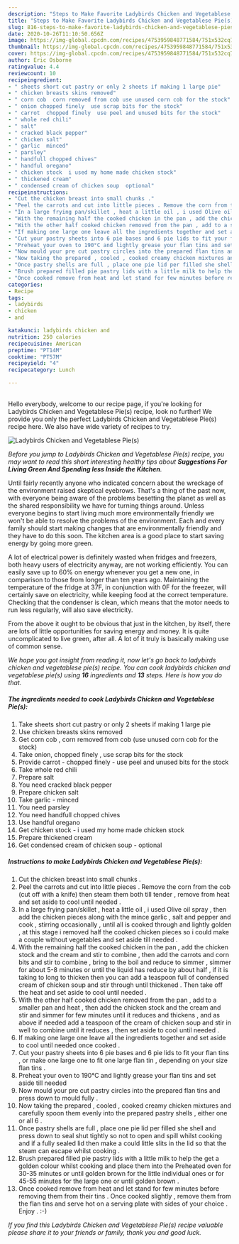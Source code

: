 ```yaml
---
description: "Steps to Make Favorite Ladybirds Chicken and Vegetablese Pie(s)"
title: "Steps to Make Favorite Ladybirds Chicken and Vegetablese Pie(s)"
slug: 816-steps-to-make-favorite-ladybirds-chicken-and-vegetablese-pies
date: 2020-10-26T11:10:50.656Z
image: https://img-global.cpcdn.com/recipes/4753959848771584/751x532cq70/ladybirds-chicken-and-vegetablese-pies-recipe-main-photo.jpg
thumbnail: https://img-global.cpcdn.com/recipes/4753959848771584/751x532cq70/ladybirds-chicken-and-vegetablese-pies-recipe-main-photo.jpg
cover: https://img-global.cpcdn.com/recipes/4753959848771584/751x532cq70/ladybirds-chicken-and-vegetablese-pies-recipe-main-photo.jpg
author: Eric Osborne
ratingvalue: 4.4
reviewcount: 10
recipeingredient:
- " sheets short cut pastry or only 2 sheets if making 1 large pie"
- " chicken breasts skins removed"
- " corn cob  corn removed from cob use unused corn cob for the stock"
- " onion chopped finely  use scrap bits for the stock"
- " carrot  chopped finely  use peel and unused bits for the stock"
- " whole red chili"
- " salt"
- " cracked black pepper"
- " chicken salt"
- " garlic  minced"
- " parsley"
- " handfull chopped chives"
- " handful oregano"
- " chicken stock  i used my home made chicken stock"
- " thickened cream"
- " condensed cream of chicken soup  optional"
recipeinstructions:
- "Cut the chicken breast into small chunks ."
- "Peel the carrots and cut into little pieces . Remove the corn from the cob (cut off with a knife) then steam them both till tender , remove from heat and set aside to cool until needed ."
- "In a large frying pan/skillet , heat a little oil , i used Olive oil spray , then add the chicken pieces along with the mince garlic , salt and pepper and cook , stirring occasionally , until all is cooked through and lightly golden , at this stage i removed half the cooked chicken pieces so i could make a couple without vegetables and set aside till needed  ."
- "With the remaining half the cooked chicken in the pan , add the chicken stock and the cream and stir to combine , then add the carrots and corn bits and stir to combine , bring to the boil and reduce to simmer , simmer for about 5-8 minutes or until the liquid has reduce by about half , if it is taking to long to thicken then you can add a teaspoon full of condensed cream of chicken soup and stir through until thickened . Then take off the heat and set aside to cool until needed ."
- "With the other half cooked chicken removed from the pan , add to a smaller pan and heat , then add the chicken stock and the cream and stir and simmer for few minutes until it reduces and thickens , and as above if needed add a teaspoon of the cream of chicken soup and stir in well to combine until it reduces , then set aside to cool until needed ."
- "If making one large one leave all the ingredients together and set aside to cool until needed once cooked ."
- "Cut your pastry sheets into 6 pie bases and 6 pie lids to fit your flan tins , or make one large one to fit one large flan tin , depending on your size flan tins ."
- "Preheat your oven to 190°C and lightly grease your flan tins and set aside till needed"
- "Now mould your pre cut pastry circles into the prepared flan tins and press down to mould fully ."
- "Now taking the prepared , cooled , cooked creamy chicken mixtures and carefully spoon them evenly into the prepared pastry shells , either one or all 6 ."
- "Once pastry shells are full , place one pie lid per filled she shell and press down to seal shut tightly so not to open and spill whilst cooking and if a fully sealed lid then make a could little slits in the lid so that the steam can escape whilst cooking ."
- "Brush prepared filled pie pastry lids with a little milk to help the get a golden colour whilst cooking and place them into the Preheated oven for 30-35 minutes or until golden brown for the little individual ones or for 45-55 minutes for the large one or until golden brown ."
- "Once cooked remove from heat and let stand for few minutes before removing them from their tins . Once cooked slightly , remove them from the flan tins and serve hot on a serving plate with sides of your choice . Enjoy . :-)"
categories:
- Recipe
tags:
- ladybirds
- chicken
- and

katakunci: ladybirds chicken and 
nutrition: 250 calories
recipecuisine: American
preptime: "PT14M"
cooktime: "PT57M"
recipeyield: "4"
recipecategory: Lunch

---
```

<br>
Hello everybody, welcome to our recipe page, if you're looking for Ladybirds Chicken and Vegetablese Pie(s) recipe, look no further! We provide you only the perfect Ladybirds Chicken and Vegetablese Pie(s) recipe here. We also have wide variety of recipes to try.
<br>


![Ladybirds Chicken and Vegetablese Pie(s)](https://img-global.cpcdn.com/recipes/4753959848771584/751x532cq70/ladybirds-chicken-and-vegetablese-pies-recipe-main-photo.jpg)

<i>Before you jump to Ladybirds Chicken and Vegetablese Pie(s) recipe, you may want to read this short interesting healthy tips about 
<strong>Suggestions For Living Green And Spending less Inside the Kitchen</strong>.</i>
</br>

Until fairly recently anyone who indicated concern about the wreckage of the environment raised skeptical eyebrows. That's a thing of the past now, with everyone being aware of the problems besetting the planet as well as the shared responsibility we have for turning things around. Unless everyone begins to start living much more environmentally friendly we won't be able to resolve the problems of the environment. Each and every family should start making changes that are environmentally friendly and they have to do this soon. The kitchen area is a good place to start saving energy by going more green.

A lot of electrical power is definitely wasted when fridges and freezers, both heavy users of electricity anyway, are not working efficiently. You can easily save up to 60% on energy whenever you get a new one, in comparison to those from longer than ten years ago. Maintaining the temperature of the fridge at 37F, in conjunction with 0F for the freezer, will certainly save on electricity, while keeping food at the correct temperature. Checking that the condenser is clean, which means that the motor needs to run less regularly, will also save electricity.

From the above it ought to be obvious that just in the kitchen, by itself, there are lots of little opportunities for saving energy and money. It is quite uncomplicated to live green, after all. A lot of it truly is basically making use of common sense.


<i>We hope you got insight from reading it, now let's go back to ladybirds chicken and vegetablese pie(s) recipe. You can cook ladybirds chicken and vegetablese pie(s) using <strong>16</strong> ingredients and <strong>13</strong> steps. Here is how you do that.
</i>

##### The ingredients needed to cook Ladybirds Chicken and Vegetablese Pie(s):

1. Take  sheets short cut pastry or only 2 sheets if making 1 large pie
1. Use  chicken breasts skins removed
1. Get  corn cob , corn removed from cob (use unused corn cob for the stock)
1. Take  onion, chopped finely , use scrap bits for the stock
1. Provide  carrot - chopped finely - use peel and unused bits for the stock
1. Take  whole red chili
1. Prepare  salt
1. You need  cracked black pepper
1. Prepare  chicken salt
1. Take  garlic - minced
1. You need  parsley
1. You need  handfull chopped chives
1. Use  handful oregano
1. Get  chicken stock - i used my home made chicken stock
1. Prepare  thickened cream
1. Get  condensed cream of chicken soup - optional


##### Instructions to make Ladybirds Chicken and Vegetablese Pie(s):

1. Cut the chicken breast into small chunks .
1. Peel the carrots and cut into little pieces . Remove the corn from the cob (cut off with a knife) then steam them both till tender , remove from heat and set aside to cool until needed .
1. In a large frying pan/skillet , heat a little oil , i used Olive oil spray , then add the chicken pieces along with the mince garlic , salt and pepper and cook , stirring occasionally , until all is cooked through and lightly golden , at this stage i removed half the cooked chicken pieces so i could make a couple without vegetables and set aside till needed  .
1. With the remaining half the cooked chicken in the pan , add the chicken stock and the cream and stir to combine , then add the carrots and corn bits and stir to combine , bring to the boil and reduce to simmer , simmer for about 5-8 minutes or until the liquid has reduce by about half , if it is taking to long to thicken then you can add a teaspoon full of condensed cream of chicken soup and stir through until thickened . Then take off the heat and set aside to cool until needed .
1. With the other half cooked chicken removed from the pan , add to a smaller pan and heat , then add the chicken stock and the cream and stir and simmer for few minutes until it reduces and thickens , and as above if needed add a teaspoon of the cream of chicken soup and stir in well to combine until it reduces , then set aside to cool until needed .
1. If making one large one leave all the ingredients together and set aside to cool until needed once cooked .
1. Cut your pastry sheets into 6 pie bases and 6 pie lids to fit your flan tins , or make one large one to fit one large flan tin , depending on your size flan tins .
1. Preheat your oven to 190°C and lightly grease your flan tins and set aside till needed
1. Now mould your pre cut pastry circles into the prepared flan tins and press down to mould fully .
1. Now taking the prepared , cooled , cooked creamy chicken mixtures and carefully spoon them evenly into the prepared pastry shells , either one or all 6 .
1. Once pastry shells are full , place one pie lid per filled she shell and press down to seal shut tightly so not to open and spill whilst cooking and if a fully sealed lid then make a could little slits in the lid so that the steam can escape whilst cooking .
1. Brush prepared filled pie pastry lids with a little milk to help the get a golden colour whilst cooking and place them into the Preheated oven for 30-35 minutes or until golden brown for the little individual ones or for 45-55 minutes for the large one or until golden brown .
1. Once cooked remove from heat and let stand for few minutes before removing them from their tins . Once cooked slightly , remove them from the flan tins and serve hot on a serving plate with sides of your choice . Enjoy . :-)


<i>If you find this Ladybirds Chicken and Vegetablese Pie(s) recipe valuable please share it to your friends or family, thank you and good luck.</i>
